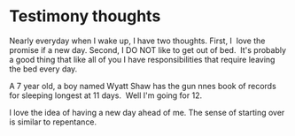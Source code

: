 # Testimony thoughts

Nearly everyday when I wake up, I have two thoughts. First, I  love the promise if a new day. Second, I DO NOT like to get out of bed.  It's probably a good thing that like all of you I have responsibilities that require leaving the bed every day.

A 7 year old, a boy named Wyatt Shaw has the gun nnes book of records for sleeping longest at 11 days.  Well I'm going for 12.

I love the idea of having a new day ahead of me. The sense of starting over is similar to repentance.
